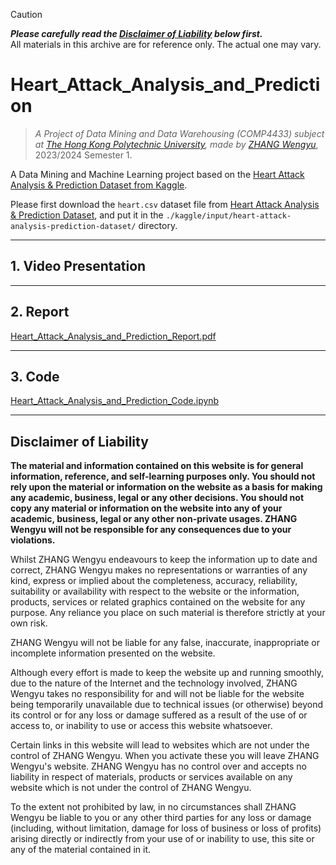 > [!CAUTION]
> ***Please carefully read the [Disclaimer of Liability](#disclaimer-of-liability) below first.***  
> All materials in this archive are for reference only. The actual one may vary. 

# Heart_Attack_Analysis_and_Prediction

> *A Project of Data Mining and Data Warehousing (COMP4433) subject at [The Hong Kong Polytechnic University](https://www.polyu.edu.hk/), made by [ZHANG Wengyu](https://github.com/zhangwengyu999)*, 2023/2024 Semester 1.

A Data Mining and Machine Learning project based on the [Heart Attack Analysis & Prediction Dataset from Kaggle](https://www.kaggle.com/datasets/rashikrahmanpritom/heart-attack-analysis-prediction-dataset).

Please first download the `heart.csv` dataset file from [Heart Attack Analysis & Prediction Dataset](https://www.kaggle.com/datasets/rashikrahmanpritom/heart-attack-analysis-prediction-dataset), and put it in the `./kaggle/input/heart-attack-analysis-prediction-dataset/` directory.

---

## 1. Video Presentation


---

## 2. Report

[Heart_Attack_Analysis_and_Prediction_Report.pdf](./Heart_Attack_Analysis_and_Prediction_Report.pdf)

---

## 3. Code

[Heart_Attack_Analysis_and_Prediction_Code.ipynb](./Heart_Attack_Analysis_and_Prediction_Code.ipynb)

---

## Disclaimer of Liability

**The material and information contained on this website is for general information, reference, and self-learning purposes only. You should not rely upon the material or information on the website as a basis for making any academic, business, legal or any other decisions. You should not copy any material or information on the website into any of your academic, business, legal or any other non-private usages. ZHANG Wengyu will not be responsible for any consequences due to your violations.**


Whilst ZHANG Wengyu endeavours to keep the information up to date and correct, ZHANG Wengyu makes no representations or warranties of any kind, express or implied about the completeness, accuracy, reliability, suitability or availability with respect to the website or the information, products, services or related graphics contained on the website for any purpose. Any reliance you place on such material is therefore strictly at your own risk.


ZHANG Wengyu will not be liable for any false, inaccurate, inappropriate or incomplete information presented on the website.


Although every effort is made to keep the website up and running smoothly, due to the nature of the Internet and the technology involved, ZHANG Wengyu takes no responsibility for and will not be liable for the website being temporarily unavailable due to technical issues (or otherwise) beyond its control or for any loss or damage suffered as a result of the use of or access to, or inability to use or access this website whatsoever.


Certain links in this website will lead to websites which are not under the control of ZHANG Wengyu. When you activate these you will leave ZHANG Wengyu's  website. ZHANG Wengyu has no control over and accepts no liability in respect of materials, products or services available on any website which is not under the control of ZHANG Wengyu.


To the extent not prohibited by law, in no circumstances shall ZHANG Wengyu be liable to you or any other third parties for any loss or damage (including, without limitation, damage for loss of business or loss of profits) arising directly or indirectly from your use of or inability to use, this site or any of the material contained in it.